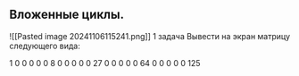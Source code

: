 
## Вложенные циклы.
![[Pasted image 20241106115241.png]] 1 задача
Вывести на экран матрицу следующего вида:

1 0 0 0 0 
0 8 0 0 0 
0 0 27 0 0 
0 0 0 64 0
0 0 0 0 125